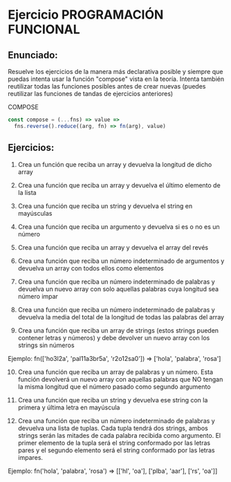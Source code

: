 # Ejercicio PROGRAMACIÓN FUNCIONAL

## Enunciado:

Resuelve los ejercicios de la manera más declarativa posible y siempre que puedas intenta usar la función "compose" vista en la teoría. Intenta también reutilizar todas las funciones posibles antes de crear nuevas (puedes reutilizar las funciones de tandas de ejercicios anteriores)

COMPOSE
```js
const compose = (...fns) => value =>
  fns.reverse().reduce((arg, fn) => fn(arg), value)
```

## Ejercicios:

1. Crea un función que reciba un array y devuelva la longitud de dicho array

2. Crea una función que reciba un array y devuelva el último elemento de la lista

3. Crea una función que reciba un string y devuelva el string en mayúsculas

4. Crea una función que reciba un argumento y devuelva si es o no es un número

5. Crea una función que reciba un array y devuelva el array del revés

6. Crea una función que reciba un número indeterminado de argumentos y devuelva un array con todos ellos como elementos

7. Crea una función que reciba un número indeterminado de palabras y devuelva un nuevo array con solo aquellas palabras cuya longitud sea número impar

8. Crea una función que reciba un número indeterminado de palabras y devuelva la media del total de la longitud de todas las palabras del array

9. Crea una función que reciba un array de strings (estos strings pueden contener letras y números) y debe devolver un nuevo array con los strings sin números

Ejemplo:
fn(['ho3l2a', 'pal11a3br5a', 'r2o12sa0']) => ['hola', 'palabra', 'rosa']

10. Crea una función que reciba un array de palabras y un número. Esta función devolverá un nuevo array con aquellas palabras que NO tengan la misma longitud que el número pasado como segundo argumento

11. Crea una función que reciba un string y devuelva ese string con la primera y última letra en mayúscula

12. Crea una función que reciba un número indeterminado de palabras y devuelva una lista de tuplas. Cada tupla tendrá dos strings, ambos strings serán las mitades de cada palabra recibida como argumento. El primer elemento de la tupla será el string conformado por las letras pares y el segundo elemento será el string conformado por las letras impares.

Ejemplo:
fn('hola', 'palabra', 'rosa') => [['hl', 'oa'], ['plba', 'aar'], ['rs', 'oa']]
